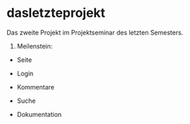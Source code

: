 dasletzteprojekt
================

Das zweite Projekt im Projektseminar des letzten Semesters.

1. Meilenstein:

  * Seite
  * Login
  * Kommentare
  * Suche
  
  * Dokumentation
